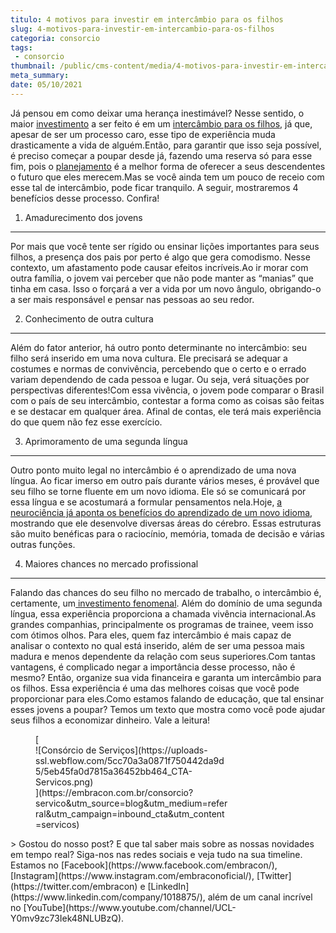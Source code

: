 ```yaml
---
titulo: 4 motivos para investir em intercâmbio para os filhos
slug: 4-motivos-para-investir-em-intercambio-para-os-filhos
categoria: consorcio
tags:
 - consorcio
thumbnail: /public/cms-content/media/4-motivos-para-investir-em-intercambio-para-os-filhos.jpg
meta_summary: 
date: 05/10/2021
---
```

Já pensou em como deixar uma herança inestimável? Nesse sentido, o maior [investimento](https://www.embracon.com.br/blog/8-motivos-que-comprovam-que-consorcio-e-investimento) a ser feito é em um [intercâmbio para os filhos](https://www.embracon.com.br/blog/por-que-fazer-um-intercambio-veja-7-bons-motivos), já que, apesar de ser um processo caro, esse tipo de experiência muda drasticamente a vida de alguém.Então, para garantir que isso seja possível, é preciso começar a poupar desde já, fazendo uma reserva só para esse fim, pois o [planejamento](https://www.embracon.com.br/blog/planejamento-financeiro-um-guia-para-as-financas-nao-sairem-de-controle) é a melhor forma de oferecer a seus descendentes o futuro que eles merecem.Mas se você ainda tem um pouco de receio com esse tal de intercâmbio, pode ficar tranquilo. A seguir, mostraremos 4 benefícios desse processo. Confira!

1. Amadurecimento dos jovens
----------------------------

Por mais que você tente ser rígido ou ensinar lições importantes para seus filhos, a presença dos pais por perto é algo que gera comodismo. Nesse contexto, um afastamento pode causar efeitos incríveis.Ao ir morar com outra família, o jovem vai perceber que não pode manter as “manias” que tinha em casa. Isso o forçará a ver a vida por um novo ângulo, obrigando-o a ser mais responsável e pensar nas pessoas ao seu redor.

2. Conhecimento de outra cultura
--------------------------------

Além do fator anterior, há outro ponto determinante no intercâmbio: seu filho será inserido em uma nova cultura. Ele precisará se adequar a costumes e normas de convivência, percebendo que o certo e o errado variam dependendo de cada pessoa e lugar. Ou seja, verá situações por perspectivas diferentes!Com essa vivência, o jovem pode comparar o Brasil com o país de seu intercâmbio, contestar a forma como as coisas são feitas e se destacar em qualquer área. Afinal de contas, ele terá mais experiência do que quem não fez esse exercício.

3. Aprimoramento de uma segunda língua
--------------------------------------

Outro ponto muito legal no intercâmbio é o aprendizado de uma nova língua. Ao ficar imerso em outro país durante vários meses, é provável que seu filho se torne fluente em um novo idioma. Ele só se comunicará por essa língua e se acostumará a formular pensamentos nela.Hoje, [a neurociência já aponta os benefícios do aprendizado de um novo idioma](https://revistagalileu.globo.com/Sociedade/noticia/2016/12/5-razoes-cientificas-para-aprender-outro-idioma.html), mostrando que ele desenvolve diversas áreas do cérebro. Essas estruturas são muito benéficas para o raciocínio, memória, tomada de decisão e várias outras funções.

4. Maiores chances no mercado profissional
------------------------------------------

Falando das chances do seu filho no mercado de trabalho, o intercâmbio é, certamente, um[ investimento fenomenal](https://www.embracon.com.br/blog/quais-sao-os-melhores-tipos-de-investimentos-atualmente-confira). Além do domínio de uma segunda língua, essa experiência proporciona a chamada vivência internacional.As grandes companhias, principalmente os programas de trainee, veem isso com ótimos olhos. Para eles, quem faz intercâmbio é mais capaz de analisar o contexto no qual está inserido, além de ser uma pessoa mais madura e menos dependente da relação com seus superiores.Com tantas vantagens, é complicado negar a importância desse processo, não é mesmo? Então, organize sua vida financeira e garanta um intercâmbio para os filhos. Essa experiência é uma das melhores coisas que você pode proporcionar para eles.Como estamos falando de educação, que tal ensinar esses jovens a poupar? Temos um texto que mostra como você pode ajudar seus filhos a economizar dinheiro. Vale a leitura!

<figure class="w-richtext-figure-type-image w-richtext-align-center" style="max-width:310px">[<div>![Consórcio de Serviços](https://uploads-ssl.webflow.com/5cc70a3a0871f750442da9d5/5eb45fa0d7815a36452bb464_CTA-Servicos.png)</div>](https://embracon.com.br/consorcio?servico&utm_source=blog&utm_medium=referral&utm_campaign=inbound_cta&utm_content=servicos)</figure>> Gostou do nosso post? E que tal saber mais sobre as nossas novidades em tempo real? Siga-nos nas redes sociais e veja tudo na sua timeline. Estamos no [Facebook](https://www.facebook.com/embracon/), [Instagram](https://www.instagram.com/embraconoficial/), [Twitter](https://twitter.com/embracon) e [LinkedIn](https://www.linkedin.com/company/1018875/), além de um canal incrível no [YouTube](https://www.youtube.com/channel/UCL-Y0mv9zc73Iek48NLUBzQ).
